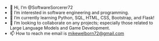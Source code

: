 - 👋 Hi, I’m @SoftwareSorcerer72
- 👀 I’m interested in software engineering and programming.
- 🌱 I’m currently learning Python, SQL, HTML, CSS, Bootstrap, and Flask!
- 💞️ I’m looking to collaborate on any projects; especially those related to Large Language Models and Game Development.
- 📫 How to reach me email is mikewelborn72@gmail.com


<!---
SoftwareSorcerer72/SoftwareSorcerer72 is a ✨ special ✨ repository because its `README.md` (this file) appears on your GitHub profile.
You can click the Preview link to take a look at your changes.
--->
